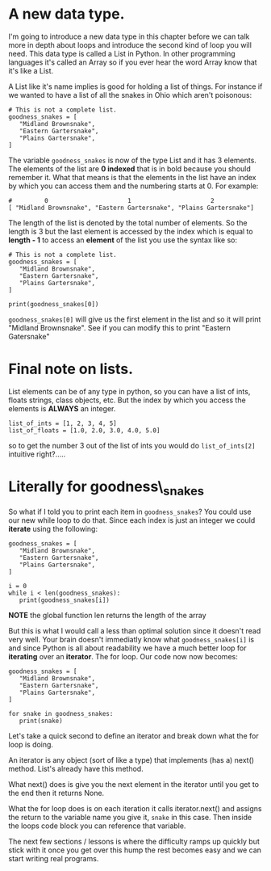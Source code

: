 # A new data type.

I'm going to introduce a new data type in this chapter before we can
talk more in depth about loops and introduce the second kind of loop you
will need. This data type is called a List in Python. In other
programming languages it's called an Array so if you ever hear the word
Array know that it's like a List.

A List like it's name implies is good for holding a list of things. For
instance if we wanted to have a list of all the snakes in Ohio which
aren't poisonous:

	# This is not a complete list.
	goodness_snakes = [
	   "Midland Brownsnake",
	   "Eastern Gartersnake",
	   "Plains Gartersnake",
	]

The variable `goodness_snakes` is now of the type List and it has 3
elements. The elements of the list are **0 indexed** that is in bold
because you should remember it. What that means is that the elements in
the list have an index by which you can access them and the numbering
starts at 0. For example:

	#         0                      1                      2
	[ "Midland Brownsnake", "Eastern Gartersnake", "Plains Gartersnake"]

The length of the list is denoted by the total number of elements. So
the length is 3 but the last element is accessed by the index which is
equal to **length - 1** to access an **element** of the list you use the
syntax like so:

	# This is not a complete list.
	goodness_snakes = [
	   "Midland Brownsnake",
	   "Eastern Gartersnake",
	   "Plains Gartersnake",
	]

	print(goodness_snakes[0])

`goodness_snakes[0]` will give us the first element in the list and so
it will print "Midland Brownsnake". See if you can modify this to print
"Eastern Gatersnake"


# Final note on lists.

List elements can be of any type in python, so you can have a list of
ints, floats strings, class objects, etc. But the index by which you
access the elements is **ALWAYS** an integer.

	list_of_ints = [1, 2, 3, 4, 5]
	list_of_floats = [1.0, 2.0, 3.0, 4.0, 5.0]

so to get the number 3 out of the list of ints you would do
`list_of_ints[2]` intuitive right?&#x2026;..


# Literally for goodness\\<sub>snakes</sub>

So what if I told you to print each item in `goodness_snakes`? You could
use our new while loop to do that. Since each index is just an integer
we could **iterate** using the following:

	goodness_snakes = [
	   "Midland Brownsnake",
	   "Eastern Gartersnake",
	   "Plains Gartersnake",
	]

	i = 0
	while i < len(goodness_snakes):
	   print(goodness_snakes[i])

**NOTE** the global function len returns the length of the array

But this is what I would call a less than optimal solution since it
doesn't read very well. Your brain doesn't immediatly know what
`goodness_snakes[i]` is and since Python is all about readability we
have a much better loop for **iterating** over an **iterator**. The for
loop. Our code now now becomes:

	goodness_snakes = [
	   "Midland Brownsnake",
	   "Eastern Gartersnake",
	   "Plains Gartersnake",
	]

	for snake in goodness_snakes:
	   print(snake)

Let's take a quick second to define an iterator and break down what the
for loop is doing.

An iterator is any object (sort of like a type) that implements (has a)
next() method. List's already have this method.

What next() does is give you the next element in the iterator until you
get to the end then it returns None.

What the for loop does is on each iteration it calls iterator.next() and
assigns the return to the variable name you give it, `snake` in this
case. Then inside the loops code block you can reference that variable.

The next few sections / lessons is where the difficulty ramps up quickly
but stick with it once you get over this hump the rest becomes easy and
we can start writing real programs.

